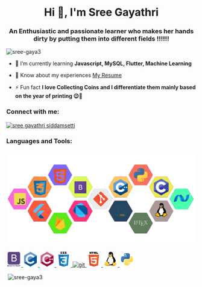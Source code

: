 <h1 align="center">Hi 👋, I'm Sree Gayathri</h1>
<h3 align="center">An Enthusiastic and passionate learner who makes her hands dirty by putting them into different fields !!!!!!</h3>

<p align="left"> <img src="https://komarev.com/ghpvc/?username=sree-gaya3&label=Profile%20views&color=0e75b6&style=flat" alt="sree-gaya3" /> </p>

- 🌱 I’m currently learning **Javascript, MySQL, Flutter, Machine Learning**

- 📄 Know about my experiences [My Resume](https://drive.google.com/file/d/1UpNJYgFAZXzF7rhfVlcZLeQddIUHZx2p/view?usp=sharing)

- ⚡ Fun fact **I love Collecting Coins and I differentiate them mainly based on the year of printing 😉🙂**

<h3 align="left">Connect with me:</h3>
<p align="left">
<a href="https://linkedin.com/in/sree gayathri siddamsetti" target="blank"><img align="center" src="https://cdn.jsdelivr.net/npm/simple-icons@3.0.1/icons/linkedin.svg" alt="sree gayathri siddamsetti" height="30" width="40" /></a>
</p>

<h3 align="left">Languages and Tools:</h3>

<img src="https://github.com/sree-gaya3/sree-gaya3/blob/main/assets/skills_for_github.png" alt="Skill Set" />

<p align="left"> <a href="https://getbootstrap.com" target="_blank"> <img src="https://raw.githubusercontent.com/devicons/devicon/master/icons/bootstrap/bootstrap-plain-wordmark.svg" alt="bootstrap" width="40" height="40"/> </a> <a href="https://www.cprogramming.com/" target="_blank"> <img src="https://raw.githubusercontent.com/devicons/devicon/master/icons/c/c-original.svg" alt="c" width="40" height="40"/> </a> <a href="https://www.w3schools.com/cpp/" target="_blank"> <img src="https://raw.githubusercontent.com/devicons/devicon/master/icons/cplusplus/cplusplus-original.svg" alt="cplusplus" width="40" height="40"/> </a> <a href="https://www.w3schools.com/css/" target="_blank"> <img src="https://raw.githubusercontent.com/devicons/devicon/master/icons/css3/css3-original-wordmark.svg" alt="css3" width="40" height="40"/> </a> <a href="https://git-scm.com/" target="_blank"> <img src="https://www.vectorlogo.zone/logos/git-scm/git-scm-icon.svg" alt="git" width="40" height="40"/> </a> <a href="https://www.w3.org/html/" target="_blank"> <img src="https://raw.githubusercontent.com/devicons/devicon/master/icons/html5/html5-original-wordmark.svg" alt="html5" width="40" height="40"/> </a> <a href="https://www.linux.org/" target="_blank"> <img src="https://raw.githubusercontent.com/devicons/devicon/master/icons/linux/linux-original.svg" alt="linux" width="40" height="40"/> </a> <a href="https://www.python.org" target="_blank"> <img src="https://raw.githubusercontent.com/devicons/devicon/master/icons/python/python-original.svg" alt="python" width="40" height="40"/> </a> </p>

<p>&nbsp;<img align="center" src="https://github-readme-stats.vercel.app/api?username=sree-gaya3&show_icons=true&locale=en" alt="sree-gaya3" /></p>

